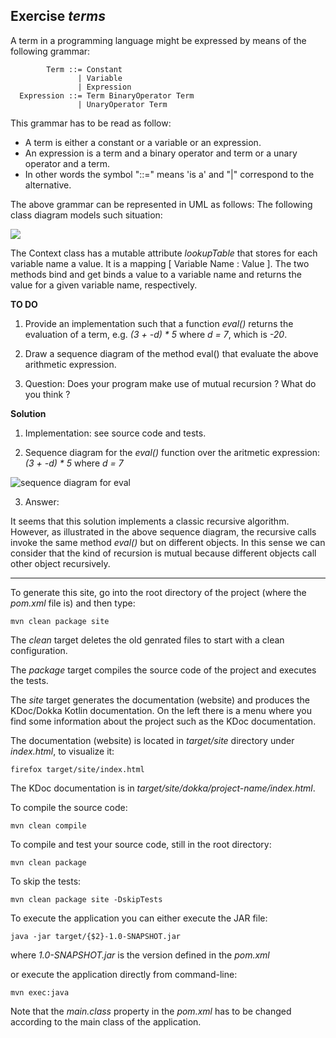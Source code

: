 ## Exercise *terms*

A term in a programming language might be expressed by means of the following grammar:
			 
```
        Term ::= Constant
               | Variable
               | Expression
  Expression ::= Term BinaryOperator Term
               | UnaryOperator Term
```		

This grammar has to be read as follow:

- A term is either a constant or a variable or an expression.
- An expression is a term and a binary operator and term or a unary operator and a term.
- In other words the symbol "::=" means 'is a' and "|" correspond to the alternative.

The above grammar can be represented in UML as follows:
The following class diagram models such situation:

![ ](images/terms.png)

The Context class has a mutable attribute *lookupTable* that stores for each variable name a value. It is a mapping [ Variable Name : Value ]. The two methods bind and get binds a value to a variable name and returns the value for a given variable name, respectively.

**TO DO**

1) Provide an implementation such that a function *eval()* returns the evaluation of a term, e.g. *(3 + -d) * 5* where *d = 7*, which is *-20*.

2) Draw a sequence diagram of the method eval() that evaluate the above arithmetic expression.

3) Question: Does your program make use of mutual recursion ? What do you think ?

**Solution**

1) Implementation: see source code and tests.

2) Sequence diagram for the *eval()* function over the aritmetic expression: *(3 + -d) * 5* where *d = 7*

![sequence diagram for eval](images/eval.png)

3) Answer: 

It seems that this solution implements a classic recursive algorithm.  However, as illustrated in the above sequence diagram, the recursive calls invoke the same method *eval()* but on different objects.  In this sense we can consider that the kind of recursion is mutual because different objects call other object recursively.

---

To generate this site, go into the root directory of the project (where the *pom.xml* file is) and then type:

    mvn clean package site

The *clean* target deletes the old genrated files to start with a clean configuration.

The *package* target compiles the source code of the project and executes the tests.

The *site* target generates the documentation (website) and produces the KDoc/Dokka Kotlin documentation.  On the left there is a menu where you find some information about the project such as the KDoc documentation.

The documentation (website) is located in *target/site* directory under *index.html*, to visualize it:

    firefox target/site/index.html

The KDoc documentation is in *target/site/dokka/project-name/index.html*.

To compile the source code:

    mvn clean compile
		
To compile and test your source code, still in the root directory:

    mvn clean package

To skip the tests:

    mvn clean package site -DskipTests

To execute the application you can either execute the JAR file:

    java -jar target/{$2}-1.0-SNAPSHOT.jar

where *1.0-SNAPSHOT.jar* is the version defined in the *pom.xml*

or execute the application directly from command-line:

    mvn exec:java

Note that the *main.class* property in the *pom.xml* has to be changed according to the main class of the application.
